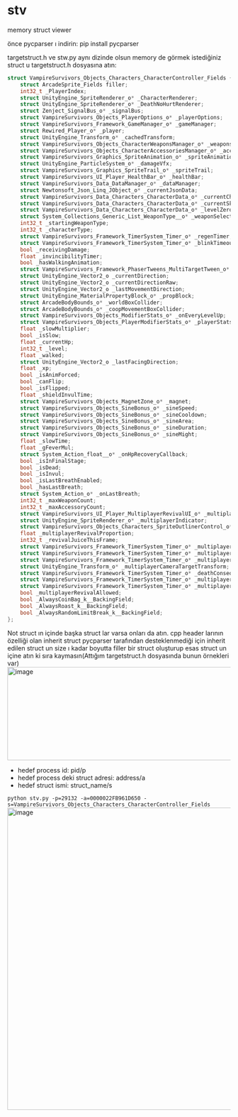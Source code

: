 # stv
memory struct viewer

önce pycparser ı indirin:
pip install pycparser

targetstruct.h ve stw.py aynı dizinde olsun
memory de görmek istediğiniz struct u targetstruct.h dosyasına atın:
```c
struct VampireSurvivors_Objects_Characters_CharacterController_Fields {
	struct ArcadeSprite_Fields filler;
	int32_t _PlayerIndex;
	struct UnityEngine_SpriteRenderer_o* _CharacterRenderer;
	struct UnityEngine_SpriteRenderer_o* _DeathNoHurtRenderer;
	struct Zenject_SignalBus_o* _signalBus;
	struct VampireSurvivors_Objects_PlayerOptions_o* _playerOptions;
	struct VampireSurvivors_Framework_GameManager_o* _gameManager;
	struct Rewired_Player_o* _player;
	struct UnityEngine_Transform_o* _cachedTransform;
	struct VampireSurvivors_Objects_CharacterWeaponsManager_o* _weaponsManager;
	struct VampireSurvivors_Objects_CharacterAccessoriesManager_o* _accessoriesManager;
	struct VampireSurvivors_Graphics_SpriteAnimation_o* _spriteAnimation;
	struct UnityEngine_ParticleSystem_o* _damageVfx;
	struct VampireSurvivors_Graphics_SpriteTrail_o* _spriteTrail;
	struct VampireSurvivors_UI_Player_HealthBar_o* _healthBar;
	struct VampireSurvivors_Data_DataManager_o* _dataManager;
	struct Newtonsoft_Json_Linq_JObject_o* _currentJsonData;
	struct VampireSurvivors_Data_Characters_CharacterData_o* _currentCharacterData;
	struct VampireSurvivors_Data_Characters_CharacterData_o* _currentSkinData;
	struct VampireSurvivors_Data_Characters_CharacterData_o* _levelZeroCharacterData;
	struct System_Collections_Generic_List_WeaponType__o* _weaponSelection;
	int32_t _startingWeaponType;
	int32_t _characterType;
	struct VampireSurvivors_Framework_TimerSystem_Timer_o* _regenTimer;
	struct VampireSurvivors_Framework_TimerSystem_Timer_o* _blinkTimeoutTimer;
	bool _receivingDamage;
	float _invincibilityTimer;
	bool _hasWalkingAnimation;
	struct VampireSurvivors_Framework_PhaserTweens_MultiTargetTween_o* _wiggleTween;
	struct UnityEngine_Vector2_o _currentDirection;
	struct UnityEngine_Vector2_o _currentDirectionRaw;
	struct UnityEngine_Vector2_o _lastMovementDirection;
	struct UnityEngine_MaterialPropertyBlock_o* _propBlock;
	struct ArcadeBodyBounds_o* _worldBoxCollider;
	struct ArcadeBodyBounds_o* _coopMovementBoxCollider;
	struct VampireSurvivors_Objects_ModifierStats_o* _onEveryLevelUp;
	struct VampireSurvivors_Objects_PlayerModifierStats_o* _playerStats;
	float _slowMultiplier;
	bool _isSlow;
	float _currentHp;
	int32_t _level;
	float _walked;
	struct UnityEngine_Vector2_o _lastFacingDirection;
	float _xp;
	bool _isAnimForced;
	bool _canFlip;
	bool _isFlipped;
	float _shieldInvulTime;
	struct VampireSurvivors_Objects_MagnetZone_o* _magnet;
	struct VampireSurvivors_Objects_SineBonus_o* _sineSpeed;
	struct VampireSurvivors_Objects_SineBonus_o* _sineCooldown;
	struct VampireSurvivors_Objects_SineBonus_o* _sineArea;
	struct VampireSurvivors_Objects_SineBonus_o* _sineDuration;
	struct VampireSurvivors_Objects_SineBonus_o* _sineMight;
	float _slowTime;
	float _gFeverMul;
	struct System_Action_float__o* _onHpRecoveryCallback;
	bool _isInFinalStage;
	bool _isDead;
	bool _isInvul;
	bool _isLastBreathEnabled;
	bool _hasLastBreath;
	struct System_Action_o* _onLastBreath;
	int32_t _maxWeaponCount;
	int32_t _maxAccessoryCount;
	struct VampireSurvivors_UI_Player_MultiplayerRevivalUI_o* _multiplayerRevivalUI;
	struct UnityEngine_SpriteRenderer_o* _multiplayerIndicator;
	struct VampireSurvivors_Objects_Characters_SpriteOutlinerControl_o* _multiplayerOutliner;
	float _multiplayerRevivalProportion;
	int32_t _revivalJuiceThisFrame;
	struct VampireSurvivors_Framework_TimerSystem_Timer_o* _multiplayerChompTimer;
	struct VampireSurvivors_Framework_TimerSystem_Timer_o* _multiplayerIndicatorTimer;
	struct VampireSurvivors_Framework_TimerSystem_Timer_o* _multiplayerDecompositionTimer;
	struct UnityEngine_Transform_o* _multiplayerCameraTargetTransform;
	struct VampireSurvivors_Framework_TimerSystem_Timer_o* _deathConsequenceTimer;
	struct VampireSurvivors_Framework_TimerSystem_Timer_o* _multiplayerReviveShake1;
	struct VampireSurvivors_Framework_TimerSystem_Timer_o* _multiplayerReviveShake2;
	bool _multiplayerRevivalAllowed;
	bool _AlwaysCoinBag_k__BackingField;
	bool _AlwaysRoast_k__BackingField;
	bool _AlwaysRandomLimitBreak_k__BackingField;
};
```
Not struct ın içinde başka struct lar varsa onları da atın. cpp header larının özelliği olan inherit struct pycparser tarafından desteklenmediği için inherit edilen struct un size ı kadar boyutta filler bir struct oluşturup esas struct un içine atın ki sıra kaymasın(Attığım targetstruct.h dosyasında bunun örnekleri var)
<img width="1124" height="210" alt="image" src="https://github.com/user-attachments/assets/9d6d1ed5-d271-487c-91b6-469ddee16a40" />

 - hedef process id: pid/p
 - hedef process deki struct adresi: address/a
 - hedef struct ismi: struct_name/s

`python stv.py -p=29132 -a=0000022FB961D650 -s=VampireSurvivors_Objects_Characters_CharacterController_Fields`
<img width="1492" height="681" alt="image" src="https://github.com/user-attachments/assets/88236bf7-30d5-4d76-aa7d-bcf683820b31" />
